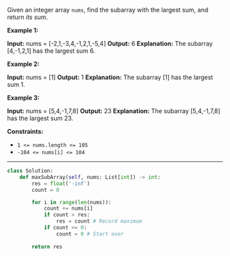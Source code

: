 Given an integer array `nums`, find the subarray with the largest sum, and return _its sum_.

**Example 1:**

**Input:** nums = [-2,1,-3,4,-1,2,1,-5,4]
**Output:** 6
**Explanation:** The subarray [4,-1,2,1] has the largest sum 6.

**Example 2:**

**Input:** nums = [1]
**Output:** 1
**Explanation:** The subarray [1] has the largest sum 1.

**Example 3:**

**Input:** nums = [5,4,-1,7,8]
**Output:** 23
**Explanation:** The subarray [5,4,-1,7,8] has the largest sum 23.

**Constraints:**

- `1 <= nums.length <= 105`
- `-104 <= nums[i] <= 104`

---

```python
class Solution:
    def maxSubArray(self, nums: List[int]) -> int:
        res = float('-inf')
        count = 0

        for i in range(len(nums)):
            count += nums[i]
            if count > res:
                res = count # Record maximum
            if count <= 0:
                count = 0 # Start over
        
        return res
```